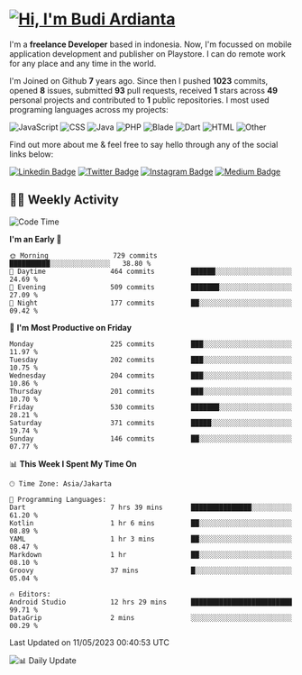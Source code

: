 # [![Hi, I'm Budi Ardianta](https://readme-typing-svg.herokuapp.com?size=24&vCenter=true&lines=%F0%9F%91%8B+Hi%2C+I'm+Budi+Ardianta+;%F0%9F%92%BB+Android+And+Web+Developer+)](https://git.io/typing-svg)

I'm a **freelance Developer** based in indonesia. Now, I'm focussed on mobile application development and publisher on Playstore. I can do remote work for any place and any time in the world.

I'm Joined on Github **7** years ago. Since then I pushed **1023** commits, opened **8** issues, submitted **93** pull requests, received **1** stars across **49** personal projects and contributed to **1** public repositories.
I most used programing languages across my projects:

![JavaScript](https://img.shields.io/badge/-JavaScript-%23f1e05a?style=flat&logo=JavaScript&logoColor=white)
![CSS](https://img.shields.io/badge/-CSS-%23563d7c?style=flat&logo=CSS&logoColor=white)
![Java](https://img.shields.io/badge/-Java-%23b07219?style=flat&logo=Java&logoColor=white)
![PHP](https://img.shields.io/badge/-PHP-%234F5D95?style=flat&logo=PHP&logoColor=white)
![Blade](https://img.shields.io/badge/-Blade-%23f7523f?style=flat&logo=Blade&logoColor=white)
![Dart](https://img.shields.io/badge/-Dart-%2300B4AB?style=flat&logo=Dart&logoColor=white)
![HTML](https://img.shields.io/badge/-HTML-%23e34c26?style=flat&logo=HTML&logoColor=white)
![Other](https://img.shields.io/badge/-Other-%23ededed?style=flat&logo=Other&logoColor=white)

Find out more about me & feel free to say hello through any of the social links below:

[![Linkedin Badge](https://img.shields.io/badge/-budiardianata-blue?style=flat&logo=Linkedin&logoColor=white&link=https://www.linkedin.com/in/budiardianata/)](https://www.linkedin.com/in/budiardianata/)
[![Twitter Badge](https://img.shields.io/badge/-budiardianata-%231DA1F2.svg?style=flat&logo=twitter&logoColor=white&link=https://www.twitter.com/budiardianata)](https://www.linkedin.com/in/budiardianata/)
[![Instagram Badge](https://img.shields.io/badge/-budiardianata-purple?style=flat&logo=instagram&logoColor=white&link=https://instagram.com/budiardianata/)](https://instagram.com/budiardianata)
[![Medium Badge](https://img.shields.io/badge/-@budiardianata-%2312100E.svg?style=flat&logo=Medium&logoColor=white&link=https://medium.com/@budiardianata/)](https://medium.com/@budiardianata)

## 👨‍💻 Weekly Activity
<!--START_SECTION:waka-->
![Code Time](http://img.shields.io/badge/Code%20Time-1%2C688%20hrs%2038%20mins-blue)

**I'm an Early 🐤** 

```text
🌞 Morning                729 commits         ██████████░░░░░░░░░░░░░░░   38.80 % 
🌆 Daytime                464 commits         ██████░░░░░░░░░░░░░░░░░░░   24.69 % 
🌃 Evening                509 commits         ███████░░░░░░░░░░░░░░░░░░   27.09 % 
🌙 Night                  177 commits         ██░░░░░░░░░░░░░░░░░░░░░░░   09.42 % 
```
📅 **I'm Most Productive on Friday** 

```text
Monday                   225 commits         ███░░░░░░░░░░░░░░░░░░░░░░   11.97 % 
Tuesday                  202 commits         ███░░░░░░░░░░░░░░░░░░░░░░   10.75 % 
Wednesday                204 commits         ███░░░░░░░░░░░░░░░░░░░░░░   10.86 % 
Thursday                 201 commits         ███░░░░░░░░░░░░░░░░░░░░░░   10.70 % 
Friday                   530 commits         ███████░░░░░░░░░░░░░░░░░░   28.21 % 
Saturday                 371 commits         █████░░░░░░░░░░░░░░░░░░░░   19.74 % 
Sunday                   146 commits         ██░░░░░░░░░░░░░░░░░░░░░░░   07.77 % 
```


📊 **This Week I Spent My Time On** 

```text
🕑︎ Time Zone: Asia/Jakarta

💬 Programming Languages: 
Dart                     7 hrs 39 mins       ███████████████░░░░░░░░░░   61.20 % 
Kotlin                   1 hr 6 mins         ██░░░░░░░░░░░░░░░░░░░░░░░   08.89 % 
YAML                     1 hr 3 mins         ██░░░░░░░░░░░░░░░░░░░░░░░   08.47 % 
Markdown                 1 hr                ██░░░░░░░░░░░░░░░░░░░░░░░   08.10 % 
Groovy                   37 mins             █░░░░░░░░░░░░░░░░░░░░░░░░   05.04 % 

🔥 Editors: 
Android Studio           12 hrs 29 mins      █████████████████████████   99.71 % 
DataGrip                 2 mins              ░░░░░░░░░░░░░░░░░░░░░░░░░   00.29 % 
```


 Last Updated on 11/05/2023 00:40:53 UTC
<!--END_SECTION:waka-->

![📊 Daily Update](https://github.com/budiardianata/budiardianata/actions/workflows/update-activity.yml/badge.svg)
